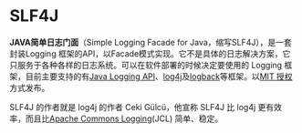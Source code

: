 # SLF4J

**JAVA简单日志门面**（Simple Logging Facade for Java，缩写SLF4J），是一套封装Logging 框架的API，以Facade模式实现。它不是具体的日志解决方案，它只服务于各种各样的日志系统。可以在软件部署的时候决定要使用的 Logging 框架，目前主要支持的有[Java Logging API](https://zh.wikipedia.org/w/index.php?title=Java_Logging_API&action=edit&redlink=1)、[log4j](https://zh.wikipedia.org/wiki/Log4j)及[logback](https://zh.wikipedia.org/w/index.php?title=Logback&action=edit&redlink=1)等框架。以[MIT 授权](https://zh.wikipedia.org/w/index.php?title=MIT_%E6%8E%88%E6%AC%8A&action=edit&redlink=1)方式发布。

SLF4J 的作者就是 log4j 的作者 Ceki Gülcü，他宣称 SLF4J 比 log4j 更有效率，而且比[Apache Commons Logging](https://zh.wikipedia.org/w/index.php?title=Apache_Commons_Logging&action=edit&redlink=1)\(JCL\) 简单、稳定。



